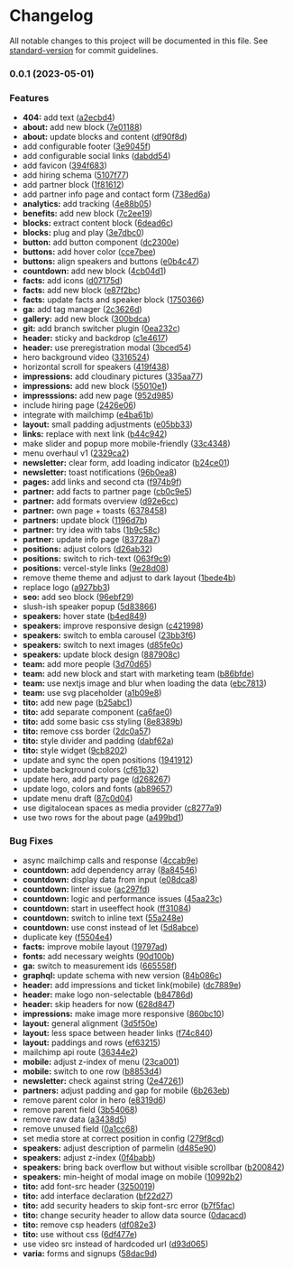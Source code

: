 # Changelog

All notable changes to this project will be documented in this file. See [standard-version](https://github.com/conventional-changelog/standard-version) for commit guidelines.

### 0.0.1 (2023-05-01)


### Features

* **404:** add text ([a2ecbd4](https://github.com/Startup-Nights/website/commit/a2ecbd4f8030774a7d176f1d638c026bdb65ff51))
* **about:** add new block ([7e01188](https://github.com/Startup-Nights/website/commit/7e01188e65d3853f8351a748f54f7a7e970290c4))
* **about:** update blocks and content ([df90f8d](https://github.com/Startup-Nights/website/commit/df90f8d733452b7bc1c24f3ccf3fc5bc64905564))
* add configurable footer ([3e9045f](https://github.com/Startup-Nights/website/commit/3e9045f7383baac30cbcc5d52a072560d36eb039))
* add configurable social links ([dabdd54](https://github.com/Startup-Nights/website/commit/dabdd543690340fb4387c941e0038f94a78039dc))
* add favicon ([394f683](https://github.com/Startup-Nights/website/commit/394f6835bce0294543e8021cddfac658f2074860))
* add hiring schema ([5107f77](https://github.com/Startup-Nights/website/commit/5107f77bf99af74664bdb683d6cd8d3e40862936))
* add partner block ([1f81612](https://github.com/Startup-Nights/website/commit/1f81612d0ec525f76fe9b2cd2f3b4bb9ded533ba))
* add partner info page and contact form ([738ed6a](https://github.com/Startup-Nights/website/commit/738ed6a89feaa69b2df86d4177a3e23e3b552aaa))
* **analytics:** add tracking ([4e88b05](https://github.com/Startup-Nights/website/commit/4e88b050c707e97bdf5517bf9c4863a4fd86044e))
* **benefits:** add new block ([7c2ee19](https://github.com/Startup-Nights/website/commit/7c2ee198d2a72d481f3e772b3efe4fd54dd48665))
* **blocks:** extract content block ([6dead6c](https://github.com/Startup-Nights/website/commit/6dead6cfd60b46c916d2de1f5d43ae55d793c69b))
* **blocks:** plug and play ([3e7dbc0](https://github.com/Startup-Nights/website/commit/3e7dbc0825e9a84deb37f4b1931e072389708560))
* **button:** add button component ([dc2300e](https://github.com/Startup-Nights/website/commit/dc2300e1d71150bc13cef69748d703477582672c))
* **buttons:** add hover color ([cce7bee](https://github.com/Startup-Nights/website/commit/cce7beea27d586183c4027cf49f3d45802817411))
* **buttons:** align speakers and buttons ([e0b4c47](https://github.com/Startup-Nights/website/commit/e0b4c470181bda8b7a72cfa38b52c01d9fcb01a7))
* **countdown:** add new block ([4cb04d1](https://github.com/Startup-Nights/website/commit/4cb04d1e70acac63407bb51e7539d123b05cea60))
* **facts:** add icons ([d07175d](https://github.com/Startup-Nights/website/commit/d07175d22edba16f55fc82f12bbc5abf22e77a5a))
* **facts:** add new block ([e87f2bc](https://github.com/Startup-Nights/website/commit/e87f2bc4d6a112cc220462d46b4577459f053fe8))
* **facts:** update facts and speaker block ([1750366](https://github.com/Startup-Nights/website/commit/1750366461551b851a9cea97bd2d976e65715ffa))
* **ga:** add tag manager ([2c3626d](https://github.com/Startup-Nights/website/commit/2c3626d67df518a60ae8fd16ba60852f90db633d))
* **gallery:** add new block ([300bdca](https://github.com/Startup-Nights/website/commit/300bdca3ace982c93d7716bb323112a6a79a0256))
* **git:** add branch switcher plugin ([0ea232c](https://github.com/Startup-Nights/website/commit/0ea232c75173a4a1397b5a5f5fac5855d2d8ede7))
* **header:** sticky and backdrop ([c1e4617](https://github.com/Startup-Nights/website/commit/c1e461770f90e4b4c3a437b2f43fbd864214741d))
* **header:** use preregistration modal ([3bced54](https://github.com/Startup-Nights/website/commit/3bced54e950b090e4cd29199a9b28352af73ab30))
* hero background video ([3316524](https://github.com/Startup-Nights/website/commit/33165249b3a4083ee64ddfe804c568788bacd66e))
* horizontal scroll for speakers ([419f438](https://github.com/Startup-Nights/website/commit/419f438ff49984b189a738608a65f8ed947a5c46))
* **impressions:** add cloudinary pictures ([335aa77](https://github.com/Startup-Nights/website/commit/335aa77ad9453d667f32728c323b9b8f4bcd8db9))
* **impressions:** add new block ([55010e1](https://github.com/Startup-Nights/website/commit/55010e1914252578d38ff89f307b090bce9f2874))
* **impresssions:** add new page ([952d985](https://github.com/Startup-Nights/website/commit/952d98586771714df0fba48a976fca1a55f9c65f))
* include hiring page ([2426e06](https://github.com/Startup-Nights/website/commit/2426e06bec9c8b50a91e1ee37c3d554461616c76))
* integrate with mailchimp ([e4ba61b](https://github.com/Startup-Nights/website/commit/e4ba61b88082a94a5c649559bcb0d8ad2af5fff8))
* **layout:** small padding adjustments ([e05bb33](https://github.com/Startup-Nights/website/commit/e05bb33c6c867bd7b5acd42ddb25bd3d468aaea7))
* **links:** replace with next link ([b44c942](https://github.com/Startup-Nights/website/commit/b44c9427ff33080bca633ab62fb1bf8a9ac25c5d))
* make slider and popup more mobile-friendly ([33c4348](https://github.com/Startup-Nights/website/commit/33c4348d76238e719043cd06d3228b75fa2de2b1))
* menu overhaul v1 ([2329ca2](https://github.com/Startup-Nights/website/commit/2329ca2c184c5b28c104b9c16f2c58a7df3f909e))
* **newsletter:** clear form, add loading indicator ([b24ce01](https://github.com/Startup-Nights/website/commit/b24ce01a0b0cf549dacac835ba03cafaf862a998))
* **newsletter:** toast notifications ([96b0ea8](https://github.com/Startup-Nights/website/commit/96b0ea807a7f26fff912e9df0b3bdda6ddda6739))
* **pages:** add links and second cta ([f974b9f](https://github.com/Startup-Nights/website/commit/f974b9fa1955208aa64a1c7302b106c2c9d42f35))
* **partner:** add facts to partner page ([cb0c9e5](https://github.com/Startup-Nights/website/commit/cb0c9e5e9b93efd3ad6fc3eec5af4ce3461fb32f))
* **partner:** add formats overview ([d92e6cc](https://github.com/Startup-Nights/website/commit/d92e6cce877225c5de8e6e3729d8bea4d86efa41))
* **partner:** own page + toasts ([6378458](https://github.com/Startup-Nights/website/commit/63784584b1b9715ac1875bdf198e56417f856b84))
* **partners:** update block ([1196d7b](https://github.com/Startup-Nights/website/commit/1196d7b57eebc11f98c867b3da00232ac68553fc))
* **partner:** try idea with tabs ([1b9c58c](https://github.com/Startup-Nights/website/commit/1b9c58c766c555277be3ae4bcd63beb132389714))
* **partner:** update info page ([83728a7](https://github.com/Startup-Nights/website/commit/83728a771cfc8f55be755f577397614d0b49df7c))
* **positions:** adjust colors ([d26ab32](https://github.com/Startup-Nights/website/commit/d26ab32c5583556692b7477bc2eab37a23d447a0))
* **positions:** switch to rich-text ([063f9c9](https://github.com/Startup-Nights/website/commit/063f9c974e3f3fe8eb5ce9846ed5358a7feb7f1f))
* **positions:** vercel-style links ([9e28d08](https://github.com/Startup-Nights/website/commit/9e28d08e0db76faa81813e4f66a53dbdd8320f85))
* remove theme theme and adjust to dark layout ([1bede4b](https://github.com/Startup-Nights/website/commit/1bede4b86987ac29cc720f4c4ac6f5af3b8b7ee4))
* replace logo ([a927bb3](https://github.com/Startup-Nights/website/commit/a927bb3fb839474baac753c00f1f1f9c8a1c36dc))
* **seo:** add seo block ([96ebf29](https://github.com/Startup-Nights/website/commit/96ebf29cbefa746fca3c1ae05a36d3f7038a022f))
* slush-ish speaker popup ([5d83866](https://github.com/Startup-Nights/website/commit/5d838666dd526a85366df19d0b70067d1c872ca0))
* **speakers:** hover state ([b4ed849](https://github.com/Startup-Nights/website/commit/b4ed849d2099628eb3155a26743f818d2d002a3c))
* **speakers:** improve responsive design ([c421998](https://github.com/Startup-Nights/website/commit/c42199836646d2fa2d59d7d6aebd7200b3cf8966))
* **speakers:** switch to embla carousel ([23bb3f6](https://github.com/Startup-Nights/website/commit/23bb3f64c8d0b71d22b19d30a884242f408783b0))
* **speakers:** switch to next images ([d85fe0c](https://github.com/Startup-Nights/website/commit/d85fe0cc4bf1b327aaa4d8e94217c4fef0bc8047))
* **speakers:** update block design ([887908c](https://github.com/Startup-Nights/website/commit/887908ce37950ca1b848c804c32d496cfe9e3f46))
* **team:** add more people ([3d70d65](https://github.com/Startup-Nights/website/commit/3d70d658c52ac649eca1c00ca4dd884ed22136d8))
* **team:** add new block and start with marketing team ([b86bfde](https://github.com/Startup-Nights/website/commit/b86bfdefec0b71221c004e7c3d7fbf344939d625))
* **team:** use nextjs image and blur when loading the data ([ebc7813](https://github.com/Startup-Nights/website/commit/ebc78136ca0d9041b3374d7d326f4f50f93f9a92))
* **team:** use svg placeholder ([a1b09e8](https://github.com/Startup-Nights/website/commit/a1b09e87ea79f49485adfcb4a0c2981ef0f6892d))
* **tito:** add new page ([b25abc1](https://github.com/Startup-Nights/website/commit/b25abc1e047ab5f2ec3aa459bb52937a7832264d))
* **tito:** add separate component ([ca6fae0](https://github.com/Startup-Nights/website/commit/ca6fae0eaefe57f2bdd2478dfa15f8c31d1b515e))
* **tito:** add some basic css styling ([8e8389b](https://github.com/Startup-Nights/website/commit/8e8389bef64de4aafd5792d3b2b980ce45ff2099))
* **tito:** remove css border ([2dc0a57](https://github.com/Startup-Nights/website/commit/2dc0a573ea203c75c39940941b6d8b88a9bd5970))
* **tito:** style divider and padding ([dabf62a](https://github.com/Startup-Nights/website/commit/dabf62a13286ce1dba3b86f775b01317b52127ed))
* **tito:** style widget ([9cb8202](https://github.com/Startup-Nights/website/commit/9cb8202dbe8669d719668a3fef1b807d4e6b4295))
* update and sync the open positions ([1941912](https://github.com/Startup-Nights/website/commit/1941912370bb98d3503462034f73dd545ad54b5b))
* update background colors ([cf61b32](https://github.com/Startup-Nights/website/commit/cf61b329a2bb7626872d444eb9349ae82c70018d))
* update hero, add party page ([d268267](https://github.com/Startup-Nights/website/commit/d2682676889d19ddef47379179d587d941eafb06))
* update logo, colors and fonts ([ab89657](https://github.com/Startup-Nights/website/commit/ab89657cad85b27de676893821adbb13c0292f1e))
* update menu draft ([87c0d04](https://github.com/Startup-Nights/website/commit/87c0d04f15fec4af420cbeac163841c0b2baa526))
* use digitalocean spaces as media provider ([c8277a9](https://github.com/Startup-Nights/website/commit/c8277a9dd04744ee8c3f7cb4f08a5393ee91ed53))
* use two rows for the about page ([a499bd1](https://github.com/Startup-Nights/website/commit/a499bd1ebfa767937a36535885670aeb1a0e9677))


### Bug Fixes

* async mailchimp calls and response ([4ccab9e](https://github.com/Startup-Nights/website/commit/4ccab9e9e83ca805ec78d0b7d433d3fe8bae1557))
* **countdown:** add dependency array ([8a84546](https://github.com/Startup-Nights/website/commit/8a845469139336913f0036de14446b4caedb5f90))
* **countdown:** display data from input ([e08dca8](https://github.com/Startup-Nights/website/commit/e08dca88729d2d3e04f6b359f4b0ac5618232233))
* **countdown:** linter issue ([ac297fd](https://github.com/Startup-Nights/website/commit/ac297fdcc9da8944880f8dc6e30f836eff8634ad))
* **countdown:** logic and performance issues ([45aa23c](https://github.com/Startup-Nights/website/commit/45aa23c9479bcd28601273ed5e9b698d9e569cc6))
* **countdown:** start in useeffect hook ([ff31084](https://github.com/Startup-Nights/website/commit/ff3108432a39d467b1507f47e4134d8dcaf22833))
* **countdown:** switch to inline text ([55a248e](https://github.com/Startup-Nights/website/commit/55a248e62fcedf96631fa742efd1a4ad833ad1f4))
* **countdown:** use const instead of let ([5d8abce](https://github.com/Startup-Nights/website/commit/5d8abce1613e7c2a7ed862a9eb5dd152728e0ee2))
* duplicate key ([f5504e4](https://github.com/Startup-Nights/website/commit/f5504e4e665b6f44a754a5ab79e8f6622f107724))
* **facts:** improve mobile layout ([19797ad](https://github.com/Startup-Nights/website/commit/19797ad4938c2612a7e3def1e927f7c0047874ea))
* **fonts:** add necessary weights ([90d100b](https://github.com/Startup-Nights/website/commit/90d100b2171e48e0800961a74d48a3ef6ff10d3b))
* **ga:** switch to measurement ids ([665558f](https://github.com/Startup-Nights/website/commit/665558f70345420a879feb0162a131066a14f38d))
* **graphql:** update schema with new version ([84b086c](https://github.com/Startup-Nights/website/commit/84b086cf5671fcaf9dcb448c48bd125d800be552))
* **header:** add impressions and ticket link(mobile) ([dc7889e](https://github.com/Startup-Nights/website/commit/dc7889e2211f1869f18c56a28e40d925f1c09873))
* **header:** make logo non-selectable ([b84786d](https://github.com/Startup-Nights/website/commit/b84786d15f92c7308eec0311f88bc3d669cf5a25))
* **header:** skip headers for now ([628d847](https://github.com/Startup-Nights/website/commit/628d847ecaee9150806433b6ea9d0f5782f15de4))
* **impressions:** make image more responsive ([860bc10](https://github.com/Startup-Nights/website/commit/860bc1080164c53d799f73e9648b43f9a6ee3562))
* **layout:** general alignment ([3d5f50e](https://github.com/Startup-Nights/website/commit/3d5f50ee6371d22bd914b3fcb6fe86dfa6945d9c))
* **layout:** less space between header links ([f74c840](https://github.com/Startup-Nights/website/commit/f74c840c5dac1d1a7283fcc013c12e1efdf5eb81))
* **layout:** paddings and rows ([ef63215](https://github.com/Startup-Nights/website/commit/ef632150be644e7ad62d0766f6191ae37ec091a7))
* mailchimp api route ([36344e2](https://github.com/Startup-Nights/website/commit/36344e20685e4bc7dfa5410317caf61519615392))
* **mobile:** adjust z-index of menu ([23ca001](https://github.com/Startup-Nights/website/commit/23ca001f2ff0cb93f15ef18b6c77a11f37390502))
* **mobile:** switch to one row ([b8853d4](https://github.com/Startup-Nights/website/commit/b8853d4141acf3c4c2e1754dc1ec209fb81a404d))
* **newsletter:** check against string ([2e47261](https://github.com/Startup-Nights/website/commit/2e47261aab339d8b3d00e6214f543c061f13847c))
* **partners:** adjust padding and gap for mobile ([6b263eb](https://github.com/Startup-Nights/website/commit/6b263eb09c61b4fe1c076cdb1c8106ca0ed53905))
* remove parent color in hero ([e8319d6](https://github.com/Startup-Nights/website/commit/e8319d648aba3c4ad5cf5ca019bb0daf16110ef3))
* remove parent field ([3b54068](https://github.com/Startup-Nights/website/commit/3b540686a5681bda7751d5b1023fd65dbd3820c7))
* remove raw data ([a3438d5](https://github.com/Startup-Nights/website/commit/a3438d5747b83fbb8a6c1b16d7828c864e9f8a05))
* remove unused field ([0a1cc68](https://github.com/Startup-Nights/website/commit/0a1cc683890459ffa7a1f4935bad836095be88cf))
* set media store at correct position in config ([279f8cd](https://github.com/Startup-Nights/website/commit/279f8cd9d0b832274d2e3daa79040132d15dd511))
* **speakers:** adjust description of parmelin ([d485e90](https://github.com/Startup-Nights/website/commit/d485e90e510f209bdedde978853da3855504cb82))
* **speakers:** adjust z-index ([0f4babb](https://github.com/Startup-Nights/website/commit/0f4babbb24f9b607baabdc69cb0662cd91be1c45))
* **speakers:** bring back overflow but without visible scrollbar ([b200842](https://github.com/Startup-Nights/website/commit/b20084224be56283cb5fa382109be23f7bf1f6ed))
* **speakers:** min-height of modal image on mobile ([10992b2](https://github.com/Startup-Nights/website/commit/10992b2fe4b5c77001162551689cb3de1110c64d))
* **tito:** add font-src header ([3250019](https://github.com/Startup-Nights/website/commit/32500193d7da744db7adea96e828b81bc53a0e88))
* **tito:** add interface declaration ([bf22d27](https://github.com/Startup-Nights/website/commit/bf22d2710bbd841a0aee3341ef1b14fc046d6d58))
* **tito:** add security headers to skip font-src error ([b7f5fac](https://github.com/Startup-Nights/website/commit/b7f5fac96851222ce21b72e6b7b9e2d4fa95c78d))
* **tito:** change security header to allow data source ([0dacacd](https://github.com/Startup-Nights/website/commit/0dacacd297aad4f505bcb15769d09c32f09ae7c7))
* **tito:** remove csp headers ([df082e3](https://github.com/Startup-Nights/website/commit/df082e394d7ca20ba0a55e967173320f8646755d))
* **tito:** use without css ([6df477e](https://github.com/Startup-Nights/website/commit/6df477e48d4a5c82d609f47e21ca9a6257328c69))
* use video src instead of hardcoded url ([d93d065](https://github.com/Startup-Nights/website/commit/d93d0652be0764431955da9203877d8c7e1fdf29))
* **varia:** forms and signups ([58dac9d](https://github.com/Startup-Nights/website/commit/58dac9da9bb911f1b03998030a2feaf15b600b68))
